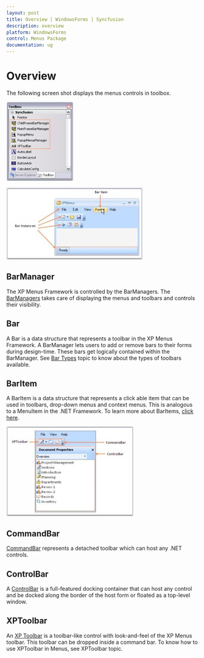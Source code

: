 ```yaml
---
layout: post
title: Overview | WindowsForms | Syncfusion
description: overview
platform: WindowsForms
control: Menus Package 
documentation: ug
---
```


# Overview


The following screen shot displays the menus controls in toolbox.

![](Overview_images/Overview_img5.jpeg) 



![](Overview_images/Overview_img6.jpeg) 



## BarManager

The XP Menus Framework is controlled by the BarManagers. The [BarManagers](/windowsforms/popupmenu/popup-menucontext-menuxpmenu-bars#barmanagers) takes care of displaying the menus and toolbars and controls their visibility.

## Bar

A Bar is a data structure that represents a toolbar in the XP Menus Framework. A BarManager lets users to add or remove bars to their forms during design-time. These bars get logically contained within the BarManager. See [Bar Types](/windowsforms/popupmenu/popup-menucontext-menuxpmenu-bars#bar-types) topic to know about the types of toolbars available.

## BarItem

A BarItem is a data structure that represents a click able item that can be used in toolbars, drop-down menus and context menus. This is analogous to a MenuItem in the .NET Framework. To learn more about BarItems, [click here](/windowsforms/popupmenu/popup-menucontext-menuxpmenu-bars#bar-items).

![](Overview_images/Overview_img7.jpeg)



## CommandBar

[CommandBar](/windowsforms/menus/menus-framework#detached-commandbar) represents a detached toolbar which can host any .NET controls.

## ControlBar

A [ControlBar](/windowsforms/menus/menus-framework#detached-controlbars) is a full-featured docking container that can host any control and be docked along the border of the host form or floated as a top-level window.

## XPToolbar

An [XP Toolbar](/windowsforms/xptoolbar/overview) is a toolbar-like control with look-and-feel of the XP Menus toolbar. This toolbar can be dropped inside a command bar. To know how to use XPToolbar in Menus, see XPToolbar topic.


